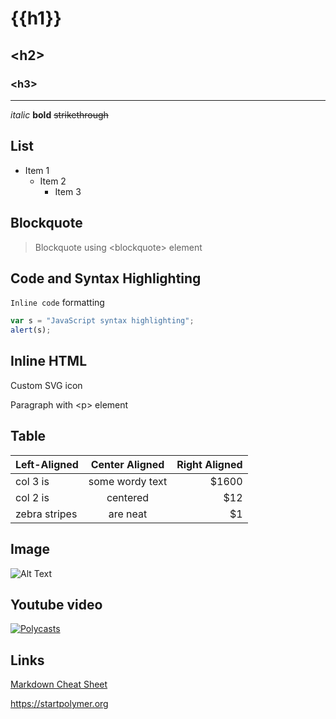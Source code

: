 # {{h1}}

## &lt;h2&gt;

### &lt;h3&gt;

---

*italic* **bold** ~~strikethrough~~

## List

- Item 1
  - Item 2
    - Item 3

## Blockquote

> Blockquote using &lt;blockquote&gt; element

## Code and Syntax Highlighting

`Inline code` formatting

<!-- Only for demo, you can use "bower install highlightjs --save" -->
<link rel="stylesheet" href="//cdnjs.cloudflare.com/ajax/libs/highlight.js/8.4/styles/github.min.css">

```javascript
var s = "JavaScript syntax highlighting";
alert(s);
```

## Inline HTML

Custom SVG icon <core-icon icon="custom-icons:polymer"></core-icon>

<p>Paragraph with &lt;p&gt; element</p>

## Table

| Left-Aligned  | Center Aligned  | Right Aligned |
| :------------ |:---------------:| -----:|
| col 3 is      | some wordy text | $1600 |
| col 2 is      | centered        |   $12 |
| zebra stripes | are neat        |    $1 |

## Image

![Alt Text](https://www.polymer-project.org/images/logos/p-logo.svg)

## Youtube video

[![Polycasts](http://img.youtube.com/vi/jrt7sMq9lO0/0.jpg)](https://www.youtube.com/watch?v=jrt7sMq9lO0&index=1&list=PLOU2XLYxmsII5c3Mgw6fNYCzaWrsM3sMN)

## Links

[Markdown Cheat Sheet](https://gist.github.com/JosefJezek/39674d315b0f518cbb53)

https://startpolymer.org
